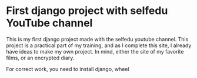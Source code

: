 # First django project with selfedu YouTube channel

This is my first django project made with the selfedu youtube channel. This project is a practical part of my training, and as I complete this site, I already have ideas to make my own project. In mind, either the site of my favorite films, or an encrypted diary.

For correct work, you need to install django, wheel
